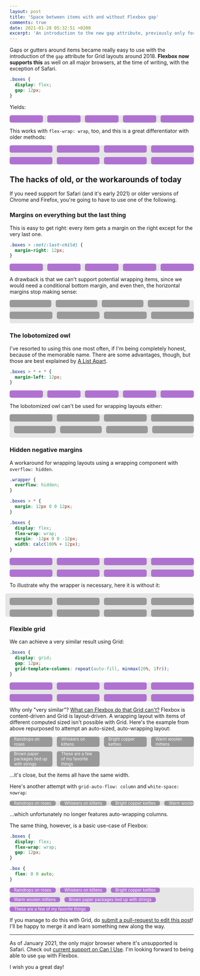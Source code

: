 ```yaml
---
layout: post
title: 'Space between items with and without Flexbox gap'
comments: true
date: 2021-01-28 05:32:51 +0200
excerpt: 'An introduction to the new gap attribute, previously only for Grid layouts, now also available for Flex layouts with almost full support in 2021. Includes a quick look at how developers have worked their way around this before, and probably still have to today.'
---
```


Gaps or gutters around items became really easy to use with the introduction of the `gap` attribute for Grid layouts around 2018. **Flexbox now supports this** as well on all major browsers, at the time of writing, with the exception of Safari.

<aside class="no-support-warning">
  Your browser does not support the <code>gap</code> property in Flexbox layouts. The examples using it wont't make sense. You have been warned. Support checked following ideas from <a style="color: white; font-weight: bold;" href="https://ishadeed.com/article/flexbox-gap/">Ahmad Shadeed</a>.
</aside>

```css
.boxes {
  display: flex;
  gap: 12px;
}
```

Yields:

<div class="boxes boxes--gap">
  <div class="box"></div>
  <div class="box"></div>
  <div class="box"></div>
  <div class="box"></div>
  <div class="box"></div>
</div>

This works with `flex-wrap: wrap`, too, and this is a great differentiator with older methods:

<div class="boxes boxes--gap boxes--wrap">
  <div class="box"></div>
  <div class="box"></div>
  <div class="box"></div>
  <div class="box"></div>
  <div class="box"></div>
  <div class="box"></div>
  <div class="box"></div>
  <div class="box"></div>
</div>

## The hacks of old, or the workarounds of today

If you need support for Safari (and it's early 2021) or older versions of Chrome and Firefox, you're going to have to use one of the following.

### Margins on everything but the last thing

This is easy to get right: every item gets a margin on the right except for the very last one.

```css
.boxes > :not(:last-child) {
  margin-right: 12px;
}
```

<div class="boxes boxes--last-child">
  <div class="box"></div>
  <div class="box"></div>
  <div class="box"></div>
  <div class="box"></div>
  <div class="box"></div>
</div>

A drawback is that we can't support potential wrapping items, since we would need a conditional bottom margin, and even then, the horizontal margins stop making sense:

<div class="boxes boxes--last-child boxes--wrap">
  <div class="box box--bad"></div>
  <div class="box box--bad"></div>
  <div class="box box--bad"></div>
  <div class="box box--bad"></div>
  <div class="box box--bad"></div>
  <div class="box box--bad"></div>
  <div class="box box--bad"></div>
  <div class="box box--bad"></div>
</div>

### The lobotomized owl

I've resorted to using this one most often, if I'm being completely honest, because of the memorable name. There are some advantages, though, but those are best explained by [A List Apart](https://alistapart.com/article/axiomatic-css-and-lobotomized-owls/).

```css
.boxes > * + * {
  margin-left: 12px;
}
```

<div class="boxes boxes--lobotomized-owl">
  <div class="box"></div>
  <div class="box"></div>
  <div class="box"></div>
  <div class="box"></div>
  <div class="box"></div>
</div>

The lobotomized owl can't be used for wrapping layouts either:

<div class="boxes boxes--lobotomized-owl boxes--wrap">
  <div class="box box--bad"></div>
  <div class="box box--bad"></div>
  <div class="box box--bad"></div>
  <div class="box box--bad"></div>
  <div class="box box--bad"></div>
  <div class="box box--bad"></div>
  <div class="box box--bad"></div>
  <div class="box box--bad"></div>
</div>

### Hidden negative margins

A workaround for wrapping layouts using a wrapping component with `overflow: hidden`.

```css
.wrapper {
  overflow: hidden;
}

.boxes > * {
  margin: 12px 0 0 12px;
}

.boxes {
  display: flex;
  flex-wrap: wrap;
  margin: -12px 0 0 -12px;
  width: calc(100% + 12px);
}
```

<div class="boxes-wrapper--negative-margins">
  <div class="boxes boxes--wrap boxes--negative-margins">
    <div class="box"></div>
    <div class="box"></div>
    <div class="box"></div>
    <div class="box"></div>
    <div class="box"></div>
    <div class="box"></div>
    <div class="box"></div>
    <div class="box"></div>
  </div>
</div>

To illustrate why the wrapper is necessary, here it is without it:

<div style="height: 12px;"><!-- Offset the negative margins of the example --></div>
<div class="boxes boxes--wrap boxes--negative-margins">
  <div class="box box--bad"></div>
  <div class="box box--bad"></div>
  <div class="box box--bad"></div>
  <div class="box box--bad"></div>
  <div class="box box--bad"></div>
  <div class="box box--bad"></div>
  <div class="box box--bad"></div>
  <div class="box box--bad"></div>
</div>

### Flexible grid

We can achieve a very similar result using Grid:

```css
.boxes {
  display: grid;
  gap: 12px;
  grid-template-columns: repeat(auto-fill, minmax(20%, 1fr));
}
```

<div class="boxes boxes--wrap boxes--flexible-grid">
  <div class="box"></div>
  <div class="box"></div>
  <div class="box"></div>
  <div class="box"></div>
  <div class="box"></div>
  <div class="box"></div>
  <div class="box"></div>
  <div class="box"></div>
</div>

Why only "very similar"? [What can Flexbox do that Grid can't?](https://github.com/rachelandrew/cssgrid-ama/issues/15) Flexbox is content-driven and Grid is layout-driven. A wrapping layout with items of different computed sized isn't possible with Grid. Here's the example from above repurposed to attempt an auto-sized, auto-wrapping layout:

<div class="boxes boxes--flexible-grid boxes--flex-exclusive-grid">
  <div class="box box--bad">Raindrops on roses</div>
  <div class="box box--bad">Whiskers on kittens</div>
  <div class="box box--bad">Bright copper kettles</div>
  <div class="box box--bad">Warm woolen mittens</div>
  <div class="box box--bad">Brown paper packages tied up with strings</div>
  <div class="box box--bad">These are a few of my favorite things</div>
</div>

...it's close, but the items all have the same width.

Here's another attempt with `grid-auto-flow: column` and `white-space: nowrap`:

<div class="boxes boxes--flexible-grid boxes--flex-exclusive-grid-auto-flow">
  <div class="box box--bad">Raindrops on roses</div>
  <div class="box box--bad">Whiskers on kittens</div>
  <div class="box box--bad">Bright copper kettles</div>
  <div class="box box--bad">Warm woolen mittens</div>
  <div class="box box--bad">Brown paper packages tied up with strings</div>
  <div class="box box--bad">These are a few of my favorite things</div>
</div>

...which unfortunately no longer features auto-wrapping columns.

The same thing, however, is a basic use-case of Flexbox:

```css
.boxes {
  display: flex;
  flex-wrap: wrap;
  gap: 12px;
}

.box {
  flex: 0 0 auto;
}
```

<div class="boxes boxes--gap boxes--flex-exclusive boxes--wrap">
  <div class="box">Raindrops on roses</div>
  <div class="box">Whiskers on kittens</div>
  <div class="box">Bright copper kettles</div>
  <div class="box">Warm woolen mittens</div>
  <div class="box">Brown paper packages tied up with strings</div>
  <div class="box">These are a few of my favorite things</div>
</div>

If you manage to do this with Grid, do <a href="{{ site.repository_url }}/blob/master/{{ include.post.path }}">submit a pull-request to edit this post</a>! I'll be happy to merge it and learn something new along the way.

---

As of January 2021, the only major browser where it's unsupported is Safari. Check out [current support on Can I Use](https://caniuse.com/flexbox-gap). I'm looking forward to being able to use `gap` with Flexbox.

I wish you a great day!

<style>
.boxes {
  display: flex;
  border-radius: 5px;
  background-color: #e6e6e6;
}

.boxes--gap {
  gap: 12px;
}

.boxes--wrap {
  flex-wrap: wrap;
}

.boxes--flexible-grid {
  display: grid;
  gap: 12px;
  grid-template-columns: repeat(auto-fill, minmax(20%, 1fr));
}

.boxes--flex-exclusive .box,
.boxes--flex-exclusive-grid .box,
.boxes--flex-exclusive-grid-auto-flow .box {
  flex: 0 0 auto;
  padding: 0 12px;
  color: #ffffff;
  font-size: 80%;
  height: auto;
}

.boxes--flex-exclusive-grid-auto-flow {
  overflow-X: scroll;
  grid-template-columns: auto;
  grid-auto-flow: column;
}

.boxes--flex-exclusive-grid-auto-flow .box {
  white-space: nowrap;
}

.boxes--last-child > :not(:last-child) {
  margin-right: 12px;
}

.boxes--last-child.boxes--wrap > :not(:last-child) {
  margin-right: 12px;
  margin-bottom: 12px;
}

.boxes--lobotomized-owl > * + * {
  margin-left: 12px;
}

.boxes--lobotomized-owl.boxes--wrap > * + * {
  margin-left: 12px;
  margin-bottom: 12px;
}

.boxes-wrapper--negative-margins {
  border-radius: 5px;
  overflow: hidden;
}

.boxes--negative-margins {
  margin: -12px 0 0 -12px;
  width: calc(100% + 12px);
}

.boxes--negative-margins > * {
  margin: 12px 0 0 12px;
}

.box {
  flex: 1 1 20%;
  height: 20px;
  border-radius: 5px;
  background-color: #b072d1;
}

.box--bad {
  background-color: #999999;
}

.no-support-warning {
  visibility: hidden;
  position: absolute;
  background-color: #df5273;
  padding: 12px 20px;
  color: #ffffff;
}
</style>

<script type="text/javascript">
// https://ishadeed.com/article/flexbox-gap/
function isFlexGapSupported() {
  // create flex container with row-gap set
  var flex = document.createElement("div");
  flex.style.display = "flex";
  flex.style.flexDirection = "column";
  flex.style.rowGap = "1px";

  // create two, elements inside it
  flex.appendChild(document.createElement("div"));
  flex.appendChild(document.createElement("div"));

  // append to the DOM (needed to obtain scrollHeight)
  document.body.appendChild(flex);
  // flex container should be 1px high from the row-gap
  var isSupported = flex.scrollHeight === 1;
  flex.parentNode.removeChild(flex);

  return isSupported;
}

if (!isFlexGapSupported()) {
  var supportAlert = document.querySelector(".no-support-warning");
  supportAlert.style.visibility = 'visible';
  supportAlert.style.position = 'relative';
}
</script>
